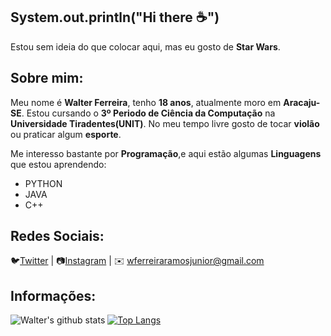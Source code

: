 ## System.out.println("Hi there ☕")
Estou sem ideia do que colocar aqui, mas eu gosto de **Star Wars**.

## Sobre mim:
Meu nome é **Walter Ferreira**, tenho **18 anos**, atualmente moro em **Aracaju-SE**.
 Estou cursando o **3º Periodo de Ciência da Computação** na **Universidade Tiradentes(UNIT)**.
 No meu tempo livre gosto de tocar **violão** ou praticar algum **esporte**.

Me interesso bastante por **Programação**,e aqui estão algumas **Linguagens** que estou aprendendo:
  * PYTHON
  * JAVA
  * C++
  
## Redes Sociais:

🐦[Twitter](https://twitter.com/walter_chuno) |
📷[Instagram](https://www.instagram.com/walter.chuno/) |
✉️ wferreiraramosjunior@gmail.com


## Informações:

![Walter's github stats](https://github-readme-stats.vercel.app/api?username=FerreiraWalter&show_icons=true&theme=dark)
[![Top Langs](https://github-readme-stats.vercel.app/api/top-langs/?username=FerreiraWalter&layout=compact&theme=dark)](https://github.com/anuraghazra/github-readme-stats)
